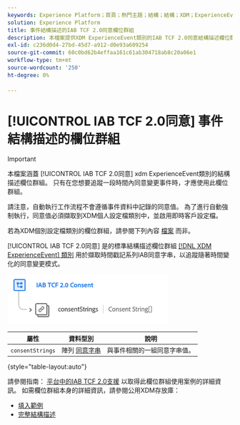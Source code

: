 ```yaml
---
keywords: Experience Platform；首頁；熱門主題；結構；結構；XDM；ExperienceEvent；欄位；結構；結構描述；結構描述設計；欄位群組；欄位群組；iab；tcf；同意；
solution: Experience Platform
title: 事件結構描述的IAB TCF 2.0同意欄位群組
description: 本檔案提供XDM ExperienceEvent類別的IAB TCF 2.0同意結構描述欄位群組概覽。
exl-id: c236d0d4-27bd-45d7-a912-d0e93a609254
source-git-commit: 60c0bd62b4effaa161c61ab304718ab8c20a06e1
workflow-type: tm+mt
source-wordcount: '250'
ht-degree: 0%

---
```


# [!UICONTROL IAB TCF 2.0同意] 事件結構描述的欄位群組

>[!IMPORTANT]
>
>本檔案涵蓋 [!UICONTROL IAB TCF 2.0同意] xdm ExperienceEvent類別的結構描述欄位群組。 只有在您想要追蹤一段時間內同意變更事件時，才應使用此欄位群組。
>
>請注意，自動執行工作流程不會遵循事件資料中記錄的同意值。 為了進行自動強制執行，同意值必須擷取到XDM個人設定檔類別中，並啟用即時客戶設定檔。
>
>若為XDM個別設定檔類別的欄位群組，請參閱下列內容 [檔案](../profile/iab.md) 而非。

[!UICONTROL IAB TCF 2.0同意] 是的標準結構描述欄位群組 [[!DNL XDM ExperienceEvent] 類別](../../classes/experienceevent.md) 用於擷取時間戳記系列IAB同意字串，以追蹤隨著時間變化的同意變更模式。

![](../../images/field-groups/iab-event.png)

| 屬性 | 資料型別 | 說明 |
| --- | --- | --- |
| `consentStrings` | 陣列 [同意字串](../../data-types/consent-string.md) | 與事件相關的一組同意字串值。 |

{style="table-layout:auto"}

請參閱指南： [平台中的IAB TCF 2.0支援](../../../landing/governance-privacy-security/consent/iab/overview.md) 以取得此欄位群組使用案例的詳細資訊。 如需欄位群組本身的詳細資訊，請參閱公用XDM存放庫：

* [填入範例](https://github.com/adobe/xdm/blob/master/components/fieldgroups/experience-event/experienceevent-privacy.example.1.json)
* [完整結構描述](https://github.com/adobe/xdm/blob/master/components/fieldgroups/experience-event/experienceevent-privacy.schema.json)
